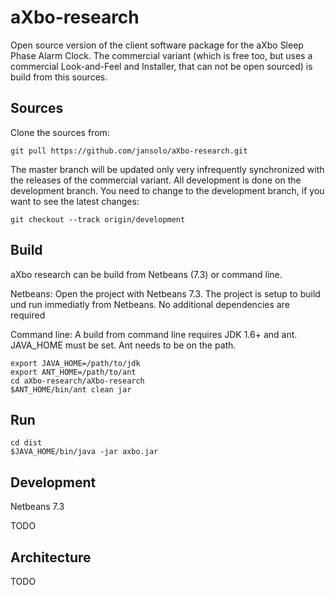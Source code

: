 aXbo-research
=============

Open source version of the client software package for the aXbo Sleep Phase Alarm Clock. The commercial variant (which is free too, but uses a commercial Look-and-Feel and Installer, that can not be open sourced) is build from this sources.

Sources
-------

Clone the sources from:

    git pull https://github.com/jansolo/aXbo-research.git

The master branch will be updated only very infrequently synchronized with the releases of the commercial variant. All development is done on the development branch. You need to change to the development branch, if you want to see the latest changes:

    git checkout --track origin/development

Build
-----

aXbo research can be build from Netbeans (7.3) or command line. 

Netbeans:
Open the project with Netbeans 7.3. The project is setup to build und run immediatly from Netbeans. No additional dependencies are required

Command line:
A build from command line requires JDK 1.6+ and ant. JAVA_HOME must be set. Ant needs to be on the path.

    export JAVA_HOME=/path/to/jdk
    export ANT_HOME=/path/to/ant
    cd aXbo-research/aXbo-research
    $ANT_HOME/bin/ant clean jar

Run
---

    cd dist
    $JAVA_HOME/bin/java -jar axbo.jar

Development
-----------

Netbeans 7.3

TODO


Architecture
------------

TODO